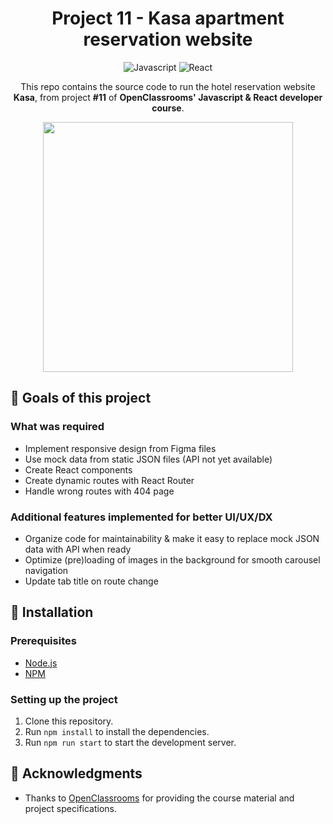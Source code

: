 <div align="center">

# Project 11 - Kasa apartment reservation website
![Javascript](https://img.shields.io/badge/JavaScript-F7DF1E?style=for-the-badge&logo=JavaScript&logoColor=white)
![React](https://img.shields.io/badge/React-20232A?style=for-the-badge&logo=react&logoColor=61DAFB)

This repo contains the source code to run the hotel reservation website **Kasa**, from project **#11** of **OpenClassrooms' Javascript & React developer course**.

<img style='width: 400px' src='https://user-images.githubusercontent.com/68517837/231076205-85c881c5-e538-48a2-915d-3d03676708f1.gif' />

</div>

## 🎯 Goals of this project

### What was required

- Implement responsive design from Figma files
- Use mock data from static JSON files (API not yet available)
- Create React components
- Create dynamic routes with React Router
- Handle wrong routes with 404 page

### Additional features implemented for better UI/UX/DX

- Organize code for maintainability & make it easy to replace mock JSON data with API when ready 
- Optimize (pre)loading of images in the background for smooth carousel navigation
- Update tab title on route change

## 📝 Installation

### Prerequisites
- [Node.js](https://nodejs.org/en/)
- [NPM](https://www.npmjs.com/)

### Setting up the project
1. Clone this repository.
2. Run `npm install` to install the dependencies.
3. Run `npm run start` to start the development server.

## 📃 Acknowledgments

- Thanks to [OpenClassrooms](https://openclassrooms.com/en/) for providing the course material and project specifications.
